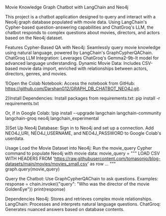 Movie Knowledge Graph Chatbot with LangChain and Neo4j

This project is a chatbot application designed to query and interact with a Neo4j graph database populated with movie data. Using LangChain's Cypher-based question-answering capabilities and ChatGroq's LLM, the chatbot responds to complex questions about movies, directors, and actors based on the Neo4j dataset.

Features
Cypher-Based QA with Neo4j: Seamlessly query movie knowledge using natural language, powered by LangChain's GraphCypherQAChain.
ChatGroq LLM Integration: Leverages ChatGroq's Gemma2-9b-It model for advanced language understanding.
Dynamic Movie Data: Includes CSV-based movie data import, enriched with relationships between actors, directors, genres, and movies.


1)Open the Colab Notebook:
Access the notebook from GitHub: https://github.com/DarshanG12/GRAPH_DB_CHATBOT_NEO4J.git.

2)Install Dependencies: Install packages from requirements.txt:
pip install -r requirements.txt

Or, if in Google Colab:
!pip install --upgrade langchain langchain-community langchain-groq neo4j langchain_experimental

3)Set Up Neo4j Database:
Sign in to Neo4j and set up a connection.
Add NEO4J_URI, NEO4J_USERNAME, and NEO4J_PASSWORD to Google Colab's userdata.

Usage
Load the Movie Dataset into Neo4j: Run the movie_query Cypher command to populate Neo4j with movie data:
movie_query = """
LOAD CSV WITH HEADERS FROM 'https://raw.githubusercontent.com/tomasonjo/blog-datasets/main/movies/movies_small.csv' as row
...
"""
graph.query(movie_query)


Query the Chatbot: Use GraphCypherQAChain to ask questions. Examples:
response = chain.invoke({"query": "Who was the director of the movie GoldenEye"})
print(response)

Dependencies
Neo4j: Stores and retrieves complex movie relationships.
LangChain: Processes and interprets natural language questions.
ChatGroq: Generates nuanced answers based on database contents.
